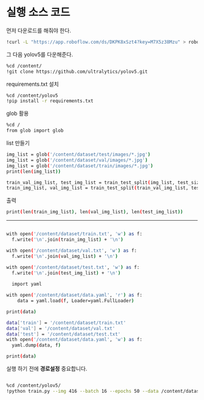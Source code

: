 # 실행 소스 코드 

먼저 다운로드를 해줘야 한다.
``` bash
!curl -L "https://app.roboflow.com/ds/DKPK8xSzt4?key=M7X5z38Mzu" > roboflow.zip; unzip roboflow.zip; rm roboflow.zip
```

그 다음 yolov5를 다운해준다.

``` bash
%cd /content/
!git clone https://github.com/ultralytics/yolov5.git
```

requirements.txt 설치

``` bash
%cd /content/yolov5
!pip install -r requirements.txt
```

glob 활용

``` bash
%cd /
from glob import glob
```

list 만들기
``` bash
img_list = glob('/content/dataset/test/images/*.jpg')
img_list = glob('/content/dataset/val/images/*.jpg')
img_list = glob('/content/dataset/train/images/*.jpg')
print(len(img_list))
```


``` bash
train_val_img_list, test_img_list = train_test_split(img_list, test_size=0.2, random_state=2000)
train_img_list, val_img_list = train_test_split(train_val_img_list, test_size=0.25, random_state=2000)
```
출력
``` bash
print(len(train_img_list), len(val_img_list), len(test_img_list))

```
---------------------------------------------------------------------------


``` bash

with open('/content/dataset/train.txt', 'w') as f:
  f.write('\n'.join(train_img_list) + '\n')

with open('/content/dataset/val.txt', 'w') as f:
  f.write('\n'.join(val_img_list) + '\n')

with open('/content/dataset/test.txt', 'w') as f:
  f.write('\n'.join(test_img_list) + '\n')
  
  import yaml

with open('/content/dataset/data.yaml', 'r') as f:
    data = yaml.load(f, Loader=yaml.FullLoader)

print(data)

data['train'] = '/content/dataset/train.txt'
data['val'] = '/content/dataset/val.txt'
data['test'] = '/content/dataset/test.txt'
with open('/content/dataset/data.yaml', 'w') as f:
  yaml.dump(data, f)

print(data)
```
실행 하기 전에 **경로설정** 중요합니다.

``` bash

%cd /content/yolov5/
!python train.py --img 416 --batch 16 --epochs 50 --data /content/dataset/data.yaml --cfg ./models/yolov5s.yaml --weights yolov5s.pt --name gun_yolov5s_results

```

